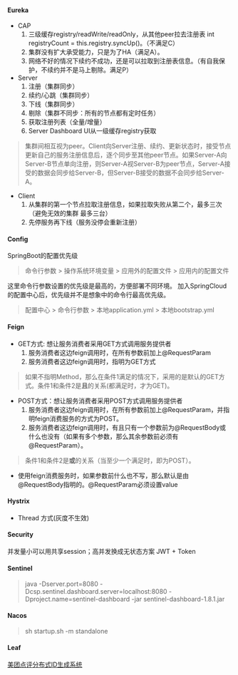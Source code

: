 #### Eureka
- CAP
    1. 三级缓存registry/readWrite/readOnly，从其他peer拉去注册表 int registryCount = this.registry.syncUp()。（不满足C）
    2. 集群没有扩大承受能力，只是为了HA（满足A）。
    3. 网络不好的情况下续约不成功，还是可以拉取到注册表信息。（有自我保护，不续约并不是马上剔除。满足P）
- Server
    1. 注册（集群同步）
    2. 续约/心跳（集群同步）
    3. 下线（集群同步）
    4. 剔除（集群不同步：所有的节点都有定时任务）
    5. 获取注册列表（全量/增量）
    6. Server Dashboard UI从一级缓存registry获取
> 集群间相互视为peer。Client向Server注册、续约、更新状态时，接受节点更新自己的服务注册信息后，逐个同步至其他peer节点。如果Server-A向Server-B节点单向注册，则Server-A视Server-B为peer节点，Server-A接受的数据会同步给Server-B，但Server-B接受的数据不会同步给Server-A。
- Client
    1. 从集群的第一个节点拉取注册信息，如果拉取失败从第二个，最多三次（避免无效的集群 最多三台）
    2. 先停服务再下线（服务没停会重新注册）
#### Config
SpringBoot的配置优先级
> 命令行参数 > 操作系统环境变量 > 应用外的配置文件 > 应用内的配置文件

这里命令行参数设置的优先级是最高的，方便部署不同环境。
加入SpringCloud的配置中心后，优先级并不是想象中的命令行最高优先级。

> 配置中心 > 命令行参数 > 本地application.yml > 本地bootstrap.yml
#### Feign
- GET方式: 想让服务消费者采用GET方式调用服务提供者
    1. 服务消费者这边feign调用时，在所有参数前加上@RequestParam
    2. 服务消费者这边feign调用时，指明为GET方式
> 如果不指明Method，那么在条件1满足的情况下，采用的是默认的GET方式。条件1和条件2是**且**的关系(都满足时，才为GET)。

- POST方式：想让服务消费者采用POST方式调用服务提供者
    1. 服务消费者这边feign调用时，在所有参数前加上@RequestParam，并指明feign消费服务的方式为POST。
    2. 服务消费者这边feign调用时，有且只有一个参数前为@RequestBody或什么也没有（如果有多个参数，那么其余参数前必须有@RequestParam）。
> 条件1和条件2是**或**的关系（当至少一个满足时，即为POST）。
- 使用feign消费服务时，如果参数前什么也不写，那么默认是由@RequestBody指明的。@RequestParam必须设置value
#### Hystrix
- Thread 方式(灰度不生效)
#### Security
并发量小可以用共享session；高并发换成无状态方案 JWT + Token

#### Sentinel
> java -Dserver.port=8080 -Dcsp.sentinel.dashboard.server=localhost:8080 -Dproject.name=sentinel-dashboard -jar sentinel-dashboard-1.8.1.jar
#### Nacos
> sh startup.sh -m standalone

#### Leaf
[美团点评分布式ID生成系统](https://tech.meituan.com/2017/04/21/mt-leaf.html)
